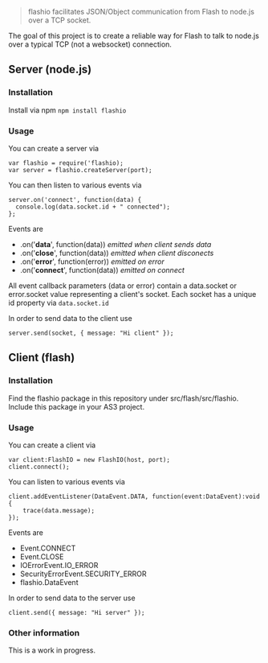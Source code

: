 > flashio facilitates JSON/Object communication from Flash to node.js over a TCP socket.

The goal of this project is to create a reliable way for Flash to talk to node.js over a typical TCP (not a websocket) connection. 

## Server (node.js)

### Installation

Install via npm `npm install flashio`

### Usage

You can create a server via

    var flashio = require('flashio);
    var server = flashio.createServer(port);


You can then listen to various events via

    server.on('connect', function(data) {
      console.log(data.socket.id + " connected");
    };

Events are
* .on('**data**', function(data)) *emitted when client sends data*
* .on('**close**', function(data)) *emitted when client disconects*
* .on('**error**', function(error)) *emitted on error*
* .on('**connect**', function(data)) *emitted on connect*

All event callback parameters (data or error) contain a data.socket or error.socket value representing a client's socket.
Each socket has a unique id property via `data.socket.id`

In order to send data to the client use

`server.send(socket, { message: "Hi client" });`

## Client (flash)

### Installation

Find the flashio package in this repository under src/flash/src/flashio. Include this package in your AS3 project.

### Usage

You can create a client via

    var client:FlashIO = new FlashIO(host, port);
    client.connect();

You can listen to various events via

    client.addEventListener(DataEvent.DATA, function(event:DataEvent):void {
    	trace(data.message);
    });
    
Events are
* Event.CONNECT
* Event.CLOSE
* IOErrorEvent.IO_ERROR
* SecurityErrorEvent.SECURITY_ERROR
* flashio.DataEvent

In order to send data to the server use

`client.send({ message: "Hi server" });`

### Other information

This is a work in progress.
